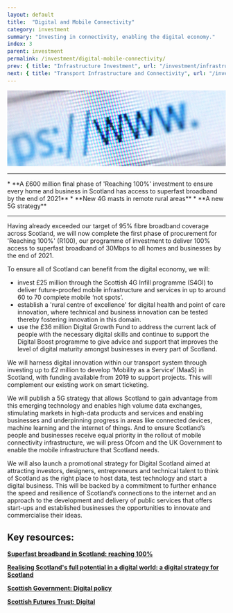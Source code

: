 ```yaml
---
layout: default
title:  "Digital and Mobile Connectivity"
category: investment
summary: "Investing in connectivity, enabling the digital economy."
index: 3
parent: investment
permalink: /investment/digital-mobile-connectivity/
prev: { title: "Infrastructure Investment", url: "/investment/infrastructure/" }
next: { title: "Transport Infrastructure and Connectivity", url: "/investment/transport-infrastructure/" }
---
```


![Web browser](/assets/images/pageimages/investment2.jpg)
<br>
<hr>
* **A £600 million final phase of 'Reaching 100%' investment to ensure every home and business in Scotland has access to superfast broadband by the end of 2021** 
* **New 4G masts in remote rural areas**
* **A new 5G strategy**

<hr>

Having already exceeded our target of 95% fibre broadband coverage across Scotland, we will now complete the first phase of procurement for 'Reaching 100%' (R100), our programme of investment to deliver 100% access to superfast broadband of 30Mbps to all homes and businesses by the end of 2021.

To ensure all of Scotland can benefit from the digital economy, we will: 
* invest £25 million through the Scottish 4G Infill programme (S4GI) to deliver future-proofed mobile infrastructure and services in up to around 60 to 70 complete mobile ‘not spots’.
* establish a 'rural centre of excellence' for digital health and point of care innovation, where technical and business innovation can be tested thereby fostering innovation in this domain. 
* use the £36 million Digital Growth Fund to address the current lack of people with the necessary digital skills and continue to support the Digital Boost programme to give advice and support that improves the level of digital maturity amongst businesses in every part of Scotland. 

We will harness digital innovation within our transport system through investing up to £2 million to develop ‘Mobility as a Service’ (MaaS) in Scotland, with funding available from 2019 to support projects. This will complement our existing work on smart ticketing.

We will publish a 5G strategy that allows Scotland to gain advantage from this emerging technology and enables high volume data exchanges, stimulating markets in high-data products and services and enabling businesses and underpinning progress in areas like connected devices, machine learning and the internet of things. And to ensure Scotland’s people and businesses receive equal priority in the rollout of mobile connectivity infrastructure, we will press Ofcom and the UK Government to enable the mobile infrastructure that Scotland needs.

We will also launch a promotional strategy for Digital Scotland aimed at attracting investors, designers, entrepreneurs and technical talent to think of Scotland as the right place to host data, test technology and start a digital business. This will be backed by a commitment to further enhance the speed and resilience of Scotland’s connections to the internet and an approach to the development and delivery of public services that offers start-ups and established businesses the opportunities to innovate and commercialise their ideas.


## Key resources: 

**[Superfast broadband in Scotland: reaching 100%](https://beta.gov.scot/publications/digital-scotland-reaching-100-programme/)**

**[Realising Scotland's full potential in a digital world: a digital strategy for Scotland](https://beta.gov.scot/publications/realising-scotlands-full-potential-digital-world-digital-strategy-scotland/)**

**[Scottish Government: Digital policy](https://beta.gov.scot/policies/digital/)**

**[Scottish Futures Trust: Digital](https://www.scottishfuturestrust.org.uk/page/digital)**
